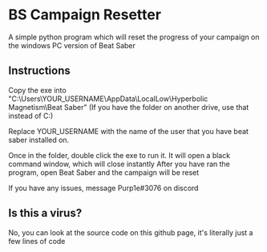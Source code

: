 # BS Campaign Resetter

A simple python program which will reset the progress of your campaign on the windows PC version of Beat Saber

## Instructions

Copy the exe into "C:\Users\YOUR_USERNAME\AppData\LocalLow\Hyperbolic Magnetism\Beat Saber"
(If you have the folder on another drive, use that instead of C:)

Replace YOUR_USERNAME with the name of the user that you have beat saber installed on.

Once in the folder, double click the exe to run it. It will open a black command window, which will close instantly
After you have ran the program, open Beat Saber and the campaign will be reset

If you have any issues, message Purp1e#3076 on discord

## Is this a virus?

No, you can look at the source code on this github page, it's literally just a few lines of code

